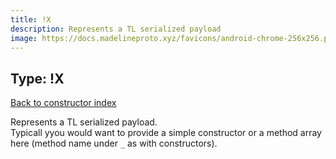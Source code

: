 ```yaml
---
title: !X
description: Represents a TL serialized payload
image: https://docs.madelineproto.xyz/favicons/android-chrome-256x256.png
---
```

## Type: !X  
[Back to constructor index](index.md)

Represents a TL serialized payload.  
Typicall yyou would want to provide a simple constructor or a method array here (method name under `_` as with constructors).  

